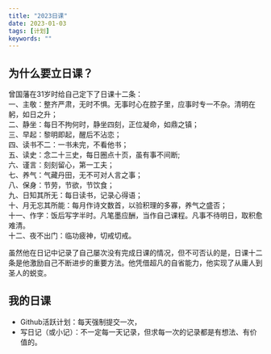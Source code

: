 ```yaml
---
title: "2023日课"
date: 2023-01-03
tags: [计划]
keywords: ""
---
```



## 为什么要立日课？

曾国藩在31岁时给自己定下了日课十二条：\
一、主敬：整齐严肃，无时不惧。无事时心在腔子里，应事时专一不杂。清明在躬，如日之升；\
二、静坐：每日不拘何时，静坐四刻，正位凝命，如鼎之镇；\
三、早起：黎明即起，醒后不沾恋；\
四、读书不二：一书未完，不看他书；\
五、读史：念二十三史，每日圈点十页，虽有事不间断; \
六、谨言：刻刻留心，第一工夫；\
七、养气：气藏丹田，无不可对人言之事；\
八、保身：节劳，节欲，节饮食；\
九、日知其所无：每日读书，记录心得语；\
十、月无忘其所能：每月作诗文数首，以验积理的多寡，养气之盛否；\
十一、作字：饭后写字半时。凡笔墨应酬，当作自己课程。凡事不待明日，取积愈难清。\
十二、夜不出门：临功疲神，切戒切戒。

虽然他在日记中记录了自己屡次没有完成日课的情况，但不可否认的是，日课十二条是他激励自己不断进步的重要方法。他凭借超凡的自省能力，他实现了从庸人到圣人的蜕变。

## 我的日课

- Github活跃计划：每天强制提交一次，
- 写日记（或小记）：不一定每一天记录，但求每一次的记录都是有想法、有价值的。